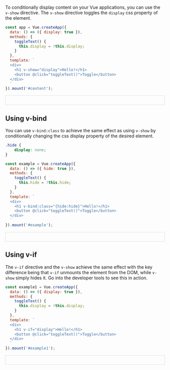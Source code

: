 To conditionally display content on your Vue applications, you can use the `v-show` directive.
The `v-show` directive toggles the `display` css property of the element.


```javascript
const app = Vue.createApp({
  data: () => ({ display: true }),
  methods: {
    toggleText() {
      this.display = !this.display;
    }
  },
  template: `
  <div>
    <h1 v-show="display">Hello!</h1>
    <button @click="toggleText()">Toggle</button>
  </div>
  `
}).mount('#content');
```

<div id="content" style="border: 1px solid #ddd; padding: 1em"></div>

<script src="https://unpkg.com/vue@3.x"></script>
<script>
  const app = Vue.createApp({
  data: () => ({ display: true }),
  methods: {
    toggleText() {
      this.display = !this.display;
    }
  },
  template: `
  <div>
    <h1 v-show="display">Hello!</h1>
    <button @click="toggleText()">Toggle</button>
  </div>
  `
}).mount('#content');
</script>


## Using v-bind
You can use `v-bind:class` to achieve the same effect as using `v-show` by conditionally changing the css display property of the desired element.

```css
.hide {
    display: none;
}
```

```javascript
const example = Vue.createApp({
  data: () => ({ hide: true }),
  methods: {
    toggleText() {
      this.hide = !this.hide;
    }
  },
  template: `
  <div>
    <h1 v-bind:class="{hide:hide}">Hello!</h1>
    <button @click="toggleText()">Toggle</button>
  </div>
  `
}).mount('#example');
```

<div id="example" style="border: 1px solid #ddd; padding: 1em"></div>
<style>
.hide {
    display: none;
}

</style>

<script src="https://unpkg.com/vue@3.x"></script>
<script>
const example = Vue.createApp({
  data: () => ({ hide: true }),
  methods: {
    toggleText() {
      this.hide = !this.hide;
    }
  },
  template: `
  <div>
    <h1 v-bind:class="{hide:hide}">Hello!</h1>
    <button @click="toggleText()">Toggle</button>
  </div>
  `
}).mount('#example');
</script>

## Using v-if

The `v-if` directive and the `v-show` achieve the same effect with the key difference being that `v-if` unmounts the element from the DOM, while `v-show` simply hides it.
Go into the developer tools to see this in action.

```javascript
const example1 = Vue.createApp({
  data: () => ({ display: true }),
  methods: {
    toggleText() {
      this.display = !this.display;
    }
  },
  template: `
  <div>
    <h1 v-if="display">Hello!</h1>
    <button @click="toggleText()">Toggle</button>
  </div>
  `
}).mount('#example1');
```

<div id="example1" style="border: 1px solid #ddd; padding: 1em"></div>

<script src="https://unpkg.com/vue@3.x"></script>
<script>
  const example1 = Vue.createApp({
  data: () => ({ display: true }),
  methods: {
    toggleText() {
      this.display = !this.display;
    }
  },
  template: `
  <div>
    <h1 v-if="display">Hello!</h1>
    <button @click="toggleText()">Toggle</button>
  </div>
  `
}).mount('#example1');
</script>
